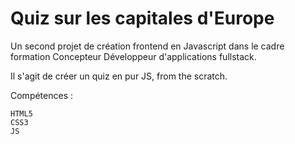 # Quiz sur les capitales d'Europe

Un second projet de création frontend en Javascript dans le cadre formation Concepteur Développeur d'applications fullstack.

Il s'agit de créer un quiz en pur JS, from the scratch.

Compétences :

```
HTML5
CSS3
JS
```
